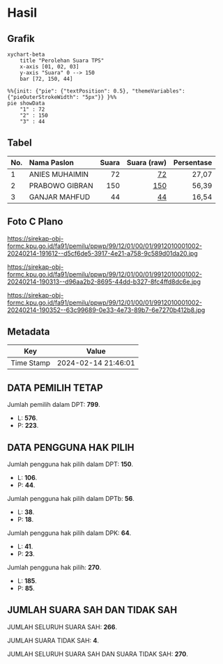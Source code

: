 # Hasil

## Grafik

```mermaid
xychart-beta
    title "Perolehan Suara TPS"
    x-axis [01, 02, 03]
    y-axis "Suara" 0 --> 150
    bar [72, 150, 44]
```

```mermaid
%%{init: {"pie": {"textPosition": 0.5}, "themeVariables": {"pieOuterStrokeWidth": "5px"}} }%%
pie showData
    "1" : 72
    "2" : 150
    "3" : 44
```

## Tabel

| No. | Nama Paslon    | Suara | Suara (raw) | Persentase |
|:--- |:-------------- | -----:| -----------:| ----------:|
| 1   | ANIES MUHAIMIN | 72    | [72][p-1]   | 27,07      |
| 2   | PRABOWO GIBRAN | 150   | [150][p-2]  | 56,39      |
| 3   | GANJAR MAHFUD  | 44    | [44][p-3]   | 16,54      |


[p-1]: https://github.com/gigit-pemilu/pemilu-2024-99-luar-negeri/blob/main/pilpres/hitung-suara/sub/99-luar-negeri/sub/12-bandar-seri-begawan-brunei-darussalam/sub/01-bandar-seri-begawan-brunei-darussalam/sub/0001-bandar-seri-begawan-brunei-darussalam/sub/002-tps-001/sub/paslon-1.txt
[p-2]: https://github.com/gigit-pemilu/pemilu-2024-99-luar-negeri/blob/main/pilpres/hitung-suara/sub/99-luar-negeri/sub/12-bandar-seri-begawan-brunei-darussalam/sub/01-bandar-seri-begawan-brunei-darussalam/sub/0001-bandar-seri-begawan-brunei-darussalam/sub/002-tps-001/sub/paslon-2.txt
[p-3]: https://github.com/gigit-pemilu/pemilu-2024-99-luar-negeri/blob/main/pilpres/hitung-suara/sub/99-luar-negeri/sub/12-bandar-seri-begawan-brunei-darussalam/sub/01-bandar-seri-begawan-brunei-darussalam/sub/0001-bandar-seri-begawan-brunei-darussalam/sub/002-tps-001/sub/paslon-3.txt

## Foto C Plano

https://sirekap-obj-formc.kpu.go.id/fa91/pemilu/ppwp/99/12/01/00/01/9912010001002-20240214-191612--d5cf6de5-3917-4e21-a758-9c589d01da20.jpg

https://sirekap-obj-formc.kpu.go.id/fa91/pemilu/ppwp/99/12/01/00/01/9912010001002-20240214-190313--d96aa2b2-8695-44dd-b327-8fc4ffd8dc6e.jpg

https://sirekap-obj-formc.kpu.go.id/fa91/pemilu/ppwp/99/12/01/00/01/9912010001002-20240214-190352--63c99689-0e33-4e73-89b7-6e7270b412b8.jpg


## Metadata

| Key        | Value               |
| ---------- | ------------------- |
| Time Stamp | 2024-02-14 21:46:01 |


## DATA PEMILIH TETAP

Jumlah pemilih dalam DPT: **799**.
 * L: **576**.
 * P: **223**.

## DATA PENGGUNA HAK PILIH

Jumlah pengguna hak pilih dalam DPT: **150**.
 * L: **106**.
 * P: **44**.

Jumlah pengguna hak pilih dalam DPTb: **56**.
 * L: **38**.
 * P: **18**.

Jumlah pengguna hak pilih dalam DPK: **64**.
 * L: **41**.
 * P: **23**.

Jumlah pengguna hak pilih: **270**.
 * L: **185**.
 * P: **85**.

## JUMLAH SUARA SAH DAN TIDAK SAH

JUMLAH SELURUH SUARA SAH: **266**.

JUMLAH SUARA TIDAK SAH: **4**.

JUMLAH SELURUH SUARA SAH DAN SUARA TIDAK SAH: **270**.


